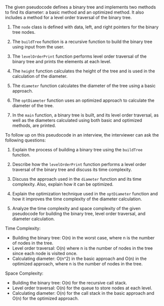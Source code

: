 The given pseudocode defines a binary tree and implements two methods to find its diameter: a basic method and an optimized method. It also includes a method for a level order traversal of the binary tree.

1. The `node` class is defined with data, left, and right pointers for the binary tree nodes.

2. The `buildTree` function is a recursive function to build the binary tree using input from the user.

3. The `levelOrderPrint` function performs level order traversal of the binary tree and prints the elements at each level.

4. The `height` function calculates the height of the tree and is used in the calculation of the diameter.

5. The `diameter` function calculates the diameter of the tree using a basic approach.

6. The `optDiameter` function uses an optimized approach to calculate the diameter of the tree.

7. In the `main` function, a binary tree is built, and its level order traversal, as well as the diameters calculated using both basic and optimized methods, are printed.

To follow up on this pseudocode in an interview, the interviewer can ask the following questions:

1. Explain the process of building a binary tree using the `buildTree` function.

2. Describe how the `levelOrderPrint` function performs a level order traversal of the binary tree and discuss its time complexity.

3. Discuss the approach used in the `diameter` function and its time complexity. Also, explain how it can be optimized.

4. Explain the optimization technique used in the `optDiameter` function and how it improves the time complexity of the diameter calculation.

5. Analyze the time complexity and space complexity of the given pseudocode for building the binary tree, level order traversal, and diameter calculation.

Time Complexity:
- Building the binary tree: O(n) in the worst case, where n is the number of nodes in the tree.
- Level order traversal: O(n) where n is the number of nodes in the tree since each node is visited once.
- Calculating diameter: O(n^2) in the basic approach and O(n) in the optimized approach, where n is the number of nodes in the tree.

Space Complexity:
- Building the binary tree: O(n) for the recursive call stack.
- Level order traversal: O(n) for the queue to store nodes at each level.
- Calculating diameter: O(n) for the call stack in the basic approach and O(n) for the optimized approach.